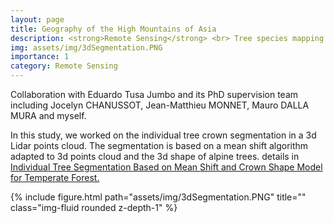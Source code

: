 ```yaml
---
layout: page
title: Geography of the High Mountains of Asia
description: <strong>Remote Sensing</strong> <br> Tree species mapping.
img: assets/img/3dSegmentation.PNG
importance: 1
category: Remote Sensing
---
```


Collaboration with Eduardo Tusa Jumbo and its PhD supervision team including Jocelyn CHANUSSOT, Jean-Matthieu MONNET, Mauro DALLA MURA and myself.

In this study, we worked on the individual tree crown segmentation in a 3d Lidar points cloud. The segmentation is based on a mean shift algorithm adapted to 3d points cloud and the 3d shape of alpine trees.  details in [Individual Tree Segmentation Based on Mean Shift and Crown Shape Model for Temperate Forest.](https://ieeexplore.ieee.org/document/9164904)

<div class="row">
           {% include figure.html path="assets/img/3dSegmentation.PNG" title="" class="img-fluid rounded z-depth-1" %}
</div>
